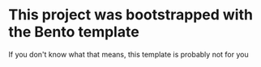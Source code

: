 # This project was bootstrapped with the Bento template
If you don't know what that means, this template is probably not for you
